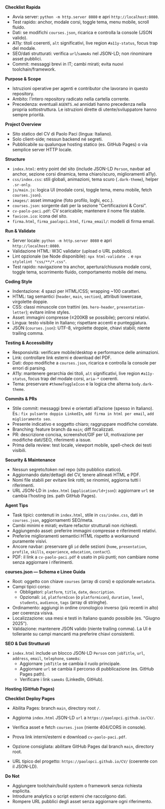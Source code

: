 **Checklist Rapida**
- Avvia server: `python -m http.server 8080` e apri `http://localhost:8080`.
- Test rapido: anchor, modale corsi, toggle tema, menu mobile, scroll fluido.
- Dati: se modifichi `courses.json`, ricarica e controlla la console (JSON valido).
- A11y: titoli coerenti, `alt` significativi, live region `#a11y-status`, focus trap del modale.
- SEO/dati strutturati: verifica `url`/`sameAs` nel JSON-LD; non rinominare asset pubblici.
- Commit: messaggi brevi in IT; cambi mirati; evita nuovi toolchain/framework.

**Purpose & Scope**
- Istruzioni operative per agenti e contributor che lavorano in questo repository.
- Ambito: l'intero repository radicato nella cartella corrente.
- Precedenza: eventuali `AGENTS.md` annidati hanno precedenza nella propria sottostruttura. Le istruzioni dirette di utente/sviluppatore hanno sempre priorità.

**Project Overview**
- Sito statico del CV di Paolo Paci (lingua: Italiano).
- Solo client-side; nessun backend né segreti.
- Pubblicabile su qualunque hosting statico (es. GitHub Pages) o via semplice server HTTP locale.

**Structure**
- `index.html`: entry point del sito (include JSON-LD `Person`, navbar ad anchor, sezione corsi dinamica, tema chiaro/scuro, miglioramenti a11y).
- `css/index.css`: stili globali, animazioni, tema scuro (`.dark-theme`), helper `.sr-only`.
- `js/main.js`: logica UI (modale corsi, toggle tema, menu mobile, fetch `courses.json`).
- `images/`: asset immagine (foto profilo, loghi, ecc.).
- `courses.json`: sorgente dati per la sezione "Certificazioni & Corsi".
- `cv-paolo-paci.pdf`: CV scaricabile; mantenere il nome file stabile.
- `favicon.ico`: icona del sito.
- `firma.html`, `firma_paolopci.html`, `firma_email/`: modelli di firma email.

**Run & Validate**
- Server locale: `python -m http.server 8080` e apri `http://localhost:8080`.
- Validazione HTML: W3C validator (upload o URL pubblico).
- Lint opzionale (se Node disponibile): `npx html-validate .` e `npx stylelint "css/**/*.css"`.
- Test rapido: navigazione tra anchor, apertura/chiusura modale corsi, toggle tema, scorrimento fluido, comportamento mobile del menu.

**Coding Style**
- Indentazione: 4 spazi per HTML/CSS; wrapping ~100 caratteri.
- HTML: tag semantici (`header`, `main`, `section`), attributi lowercase, virgolette doppie.
- CSS: classi minuscole con trattini (es. `hero-header`, `presentation-letter`); evitare inline styles.
- Asset: immagini compresse (≤200KB se possibile); percorsi relativi.
- Lingua: testo visibile in Italiano; rispettare accenti e punteggiatura.
- JSON (`courses.json`): UTF-8, virgolette doppie, chiavi stabili; niente trailing comma.

**Testing & Accessibility**
- Responsività: verificare mobile/desktop e performance delle animazioni.
- Link: controllare link esterni e download del PDF.
- Dati: dopo modifiche a `courses.json`, ricarica e controlla la console per errori di parsing.
- A11y: mantenere gerarchia dei titoli, `alt` significativi, live region `#a11y-status`, focus trap del modale corsi, `aria-*` coerenti.
- Tema: preservare `#themeToggleIcon` e la logica che alterna `body.dark-theme`.

**Commits & PRs**
- Stile commit: messaggi brevi e orientati all’azione (spesso in Italiano). Es.: `fix pulsante doppio LinkedIn`, `add firma in html per email`, `add miglioramento seo`.
- Presente indicativo e soggetto chiaro; raggruppare modifiche correlate.
- Branching: feature branch da `main`; diff focalizzati.
- PR: descrizione concisa, screenshot/GIF per UI, motivazione per modifiche dati/SEO, riferimenti a issue.
- Prima della review: test locale, viewport mobile, spell-check dei testi visibili.

**Security & Maintenance**
- Nessun segreto/token nel repo (sito pubblico statico).
- Aggiornando date/dettagli del CV, tenere allineati HTML e PDF.
- Nomi file stabili per evitare link rotti; se rinomini, aggiorna tutti i riferimenti.
- URL JSON-LD in `index.html` (`application/ld+json`): aggiornare `url` se cambia l’hosting (es. path GitHub Pages).

**Agent Tips**
- Task tipici: contenuti in `index.html`, stile in `css/index.css`, dati in `courses.json`, aggiornamenti SEO/meta.
- Cambi minimi e mirati; evitare refactor strutturali non richiesti.
- Aggiungendo asset: preferire immagini compresse e riferimenti relativi.
- Preferire miglioramenti semantici HTML rispetto a workaround puramente visivi.
- Ancore navbar: preservare gli `id` delle sezioni (`home`, `presentation`, `profile`, `skills`, `experience`, `education`, `contact`).
- PDF: il link a `cv-paolo-paci.pdf` è usato in più punti; non cambiare nome senza aggiornare i riferimenti.

**courses.json — Schema e Linee Guida**
- Root: oggetto con chiave `courses` (array di corsi) e opzionale `metadata`.
- Campi tipici corso:
  - Obbligatori: `platform`, `title`, `date`, `description`.
  - Opzionali: `id`, `platformIcon` (o `platformicon`), `duration`, `level`, `students`, `audience`, `tags` (array di stringhe).
- Ordinamento: aggiungi in ordine cronologico inverso (più recenti in alto) per coerenza visiva.
- Localizzazione: usa mesi e testi in Italiano quando possibile (es. "Giugno 2025").
- Validazione: mantenere JSON valido (niente trailing comma). La UI è tollerante su campi mancanti ma preferire chiavi consistenti.

**SEO & Dati Strutturati**
- `index.html` include un blocco JSON-LD `Person` con `jobTitle`, `url`, `address`, `email`, `telephone`, `sameAs`:
  - Aggiornare `jobTitle` se cambia il ruolo principale.
  - Aggiornare `url` se cambia il percorso di pubblicazione (es. GitHub Pages path).
  - Verificare i link `sameAs` (LinkedIn, GitHub).

**Hosting (GitHub Pages)**

**Checklist Deploy Pages**
- Abilita Pages: branch `main`, directory root `/`.
- Aggiorna `index.html` JSON-LD `url` a `https://paolopci.github.io/CV/`.
- Verifica asset e fetch `courses.json` (niente 404/CORS in console).
- Prova link interni/esterni e download `cv-paolo-paci.pdf`.

 - Opzione consigliata: abilitare GitHub Pages dal branch `main`, directory root.
 - URL tipico del progetto: `https://paolopci.github.io/CV/` (coerente con il JSON-LD).

**Do Not**
- Aggiungere toolchain/build system o framework senza richiesta esplicita.
- Introdurre analytics o script esterni che raccolgono dati.
- Rompere URL pubblici degli asset senza aggiornare ogni riferimento.

